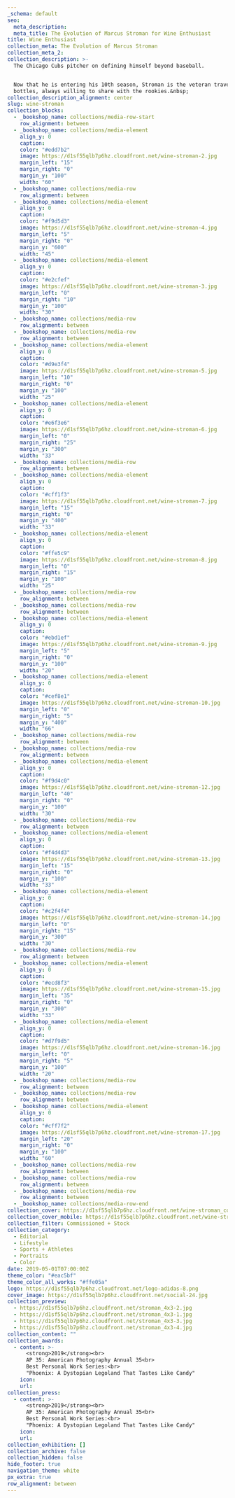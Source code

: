 ```yaml
---
_schema: default
seo:
  meta_description:
  meta_title: The Evolution of Marcus Stroman for Wine Enthusiast
title: Wine Enthusiast
collection_meta: The Evolution of Marcus Stroman
collection_meta_2:
collection_description: >-
  The Chicago Cubs pitcher on defining himself beyond baseball.


  Now that he is entering his 10th season, Stroman is the veteran traveling with
  bottles, always willing to share with the rookies.&nbsp;
collection_description_alignment: center
slug: wine-stroman
collection_blocks:
  - _bookshop_name: collections/media-row-start
    row_alignment: between
  - _bookshop_name: collections/media-element
    align_y: 0
    caption:
    color: "#edd7b2"
    image: https://d1sf55qlb7p6hz.cloudfront.net/wine-stroman-2.jpg
    margin_left: "15"
    margin_right: "0"
    margin_y: "100"
    width: "60"
  - _bookshop_name: collections/media-row
    row_alignment: between
  - _bookshop_name: collections/media-element
    align_y: 0
    caption:
    color: "#f9d5d3"
    image: https://d1sf55qlb7p6hz.cloudfront.net/wine-stroman-4.jpg
    margin_left: "5"
    margin_right: "0"
    margin_y: "600"
    width: "45"
  - _bookshop_name: collections/media-element
    align_y: 0
    caption:
    color: "#e2cfef"
    image: https://d1sf55qlb7p6hz.cloudfront.net/wine-stroman-3.jpg
    margin_left: "0"
    margin_right: "10"
    margin_y: "100"
    width: "30"
  - _bookshop_name: collections/media-row
    row_alignment: between
  - _bookshop_name: collections/media-row
    row_alignment: between
  - _bookshop_name: collections/media-element
    align_y: 0
    caption:
    color: "#d9e3f4"
    image: https://d1sf55qlb7p6hz.cloudfront.net/wine-stroman-5.jpg
    margin_left: "10"
    margin_right: "0"
    margin_y: "100"
    width: "25"
  - _bookshop_name: collections/media-element
    align_y: 0
    caption:
    color: "#e6f3e6"
    image: https://d1sf55qlb7p6hz.cloudfront.net/wine-stroman-6.jpg
    margin_left: "0"
    margin_right: "25"
    margin_y: "300"
    width: "33"
  - _bookshop_name: collections/media-row
    row_alignment: between
  - _bookshop_name: collections/media-element
    align_y: 0
    caption:
    color: "#cff1f3"
    image: https://d1sf55qlb7p6hz.cloudfront.net/wine-stroman-7.jpg
    margin_left: "15"
    margin_right: "0"
    margin_y: "400"
    width: "33"
  - _bookshop_name: collections/media-element
    align_y: 0
    caption:
    color: "#ffe5c9"
    image: https://d1sf55qlb7p6hz.cloudfront.net/wine-stroman-8.jpg
    margin_left: "0"
    margin_right: "15"
    margin_y: "100"
    width: "25"
  - _bookshop_name: collections/media-row
    row_alignment: between
  - _bookshop_name: collections/media-row
    row_alignment: between
  - _bookshop_name: collections/media-element
    align_y: 0
    caption:
    color: "#ebd1ef"
    image: https://d1sf55qlb7p6hz.cloudfront.net/wine-stroman-9.jpg
    margin_left: "5"
    margin_right: "0"
    margin_y: "100"
    width: "20"
  - _bookshop_name: collections/media-element
    align_y: 0
    caption:
    color: "#cef8e1"
    image: https://d1sf55qlb7p6hz.cloudfront.net/wine-stroman-10.jpg
    margin_left: "0"
    margin_right: "5"
    margin_y: "400"
    width: "66"
  - _bookshop_name: collections/media-row
    row_alignment: between
  - _bookshop_name: collections/media-row
    row_alignment: between
  - _bookshop_name: collections/media-element
    align_y: 0
    caption:
    color: "#f9d4c0"
    image: https://d1sf55qlb7p6hz.cloudfront.net/wine-stroman-12.jpg
    margin_left: "40"
    margin_right: "0"
    margin_y: "100"
    width: "30"
  - _bookshop_name: collections/media-row
    row_alignment: between
  - _bookshop_name: collections/media-element
    align_y: 0
    caption:
    color: "#f4d4d3"
    image: https://d1sf55qlb7p6hz.cloudfront.net/wine-stroman-13.jpg
    margin_left: "15"
    margin_right: "0"
    margin_y: "100"
    width: "33"
  - _bookshop_name: collections/media-element
    align_y: 0
    caption:
    color: "#c2f4f4"
    image: https://d1sf55qlb7p6hz.cloudfront.net/wine-stroman-14.jpg
    margin_left: "0"
    margin_right: "15"
    margin_y: "300"
    width: "30"
  - _bookshop_name: collections/media-row
    row_alignment: between
  - _bookshop_name: collections/media-element
    align_y: 0
    caption:
    color: "#ecd8f3"
    image: https://d1sf55qlb7p6hz.cloudfront.net/wine-stroman-15.jpg
    margin_left: "35"
    margin_right: "0"
    margin_y: "300"
    width: "33"
  - _bookshop_name: collections/media-element
    align_y: 0
    caption:
    color: "#d7f9d5"
    image: https://d1sf55qlb7p6hz.cloudfront.net/wine-stroman-16.jpg
    margin_left: "0"
    margin_right: "5"
    margin_y: "100"
    width: "20"
  - _bookshop_name: collections/media-row
    row_alignment: between
  - _bookshop_name: collections/media-row
    row_alignment: between
  - _bookshop_name: collections/media-element
    align_y: 0
    caption:
    color: "#cff7f2"
    image: https://d1sf55qlb7p6hz.cloudfront.net/wine-stroman-17.jpg
    margin_left: "20"
    margin_right: "0"
    margin_y: "100"
    width: "60"
  - _bookshop_name: collections/media-row
    row_alignment: between
  - _bookshop_name: collections/media-row
    row_alignment: between
  - _bookshop_name: collections/media-row
    row_alignment: between
  - _bookshop_name: collections/media-row-end
collection_cover: https://d1sf55qlb7p6hz.cloudfront.net/wine-stroman_cover-1.jpg
collection_cover_mobile: https://d1sf55qlb7p6hz.cloudfront.net/wine-stroman_cover-vert-1.jpg
collection_filter: Commissioned + Stock
collection_category:
  - Editorial
  - Lifestyle
  - Sports + Athletes
  - Portraits
  - Color
date: 2019-05-01T07:00:00Z
theme_color: "#eac5bf"
theme_color_all_works: "#ffe05a"
logo: https://d1sf55qlb7p6hz.cloudfront.net/logo-adidas-8.png
cover_image: https://d1sf55qlb7p6hz.cloudfront.net/social-24.jpg
collection_preview:
  - https://d1sf55qlb7p6hz.cloudfront.net/stroman_4x3-2.jpg
  - https://d1sf55qlb7p6hz.cloudfront.net/stroman_4x3-1.jpg
  - https://d1sf55qlb7p6hz.cloudfront.net/stroman_4x3-3.jpg
  - https://d1sf55qlb7p6hz.cloudfront.net/stroman_4x3-4.jpg
collection_content: ""
collection_awards:
  - content: >-
      <strong>2019</strong><br>  
      AP 35: American Photography Annual 35<br>  
      Best Personal Work Series:<br> 
      "Phoenix: A Dystopian Legoland That Tastes Like Candy"
    icon:
    url:
collection_press:
  - content: >-
      <strong>2019</strong><br>
      AP 35: American Photography Annual 35<br>
      Best Personal Work Series:<br>  
      "Phoenix: A Dystopian Legoland That Tastes Like Candy"
    icon:
    url:
collection_exhibition: []
collection_archive: false
collection_hidden: false
hide_footer: true
navigation_theme: white
px_extra: true
row_alignment: between
---
```

